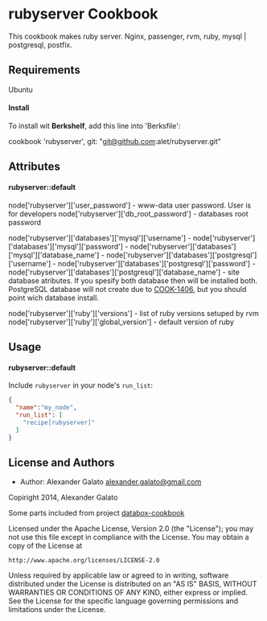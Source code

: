 rubyserver Cookbook
===================
This cookbook makes ruby server. Nginx, passenger, rvm, ruby, mysql | postgresql, postfix.

Requirements
------------
Ubuntu

#### Install

To install wit **Berkshelf**, add this line into 'Berksfile':

cookbook 'rubyserver', git: "git@github.com:alet/rubyserver.git"

Attributes
----------
#### rubyserver::default
node['rubyserver']['user_password'] - www-data user password. User is for developers
node['rubyserver']['db_root_password'] - databases root password

node['rubyserver']['databases']['mysql']['username'] -
node['rubyserver']['databases']['mysql']['password'] -
node['rubyserver']['databases']['mysql']['database_name'] -
node['rubyserver']['databases']['postgresql']['username'] -
node['rubyserver']['databases']['postgresql']['password'] -
node['rubyserver']['databases']['postgresql']['database_name'] - site database atributes. If you spesify both database then will be installed both. PostgreSQL database will not create due to [COOK-1406](http://tickets.opscode.com/browse/COOK-1406), but you should point wich database install.

node['rubyserver']['ruby']['versions'] - list of ruby versions setuped by rvm
node['rubyserver']['ruby']['global_version'] - default version of ruby

Usage
-----
#### rubyserver::default

Include `rubyserver` in your node's `run_list`:

```json
{
  "name":"my_node",
  "run_list": [
    "recipe[rubyserver]"
  ]
}
```

License and Authors
-------------------
 * Author: Alexander Galato <alexander.galato@gmail.com>

Copiright 2014, Alexander Galato


Some parts included from project [databox-cookbook](https://github.com/teohm/databox-cookbook)

Licensed under the Apache License, Version 2.0 (the "License");
you may not use this file except in compliance with the License.
You may obtain a copy of the License at

    http://www.apache.org/licenses/LICENSE-2.0

Unless required by applicable law or agreed to in writing, software
distributed under the License is distributed on an "AS IS" BASIS,
WITHOUT WARRANTIES OR CONDITIONS OF ANY KIND, either express or implied.
See the License for the specific language governing permissions and
limitations under the License.

